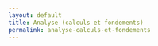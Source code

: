 ```yaml
---
layout: default
title: Analyse (calculs et fondements)
permalink: analyse-calculs-et-fondements
---
```

